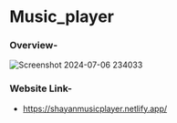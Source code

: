 # Music_player
### Overview-
![Screenshot 2024-07-06 234033](https://github.com/user-attachments/assets/91494a72-fe23-46a4-a204-9a77894534bf)
### Website Link-
* https://shayanmusicplayer.netlify.app/
